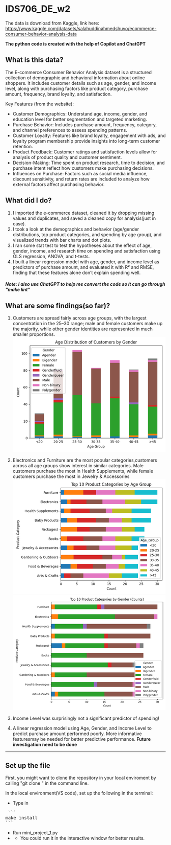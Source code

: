 # IDS706_DE_w2

The data is download from Kaggle, link here: 
https://www.kaggle.com/datasets/salahuddinahmedshuvo/ecommerce-consumer-behavior-analysis-data

**The python code is created with the help of Copilot and ChatGPT**

## What is this data?

The E-commerce Consumer Behavior Analysis dataset is a structured collection of demographic and behavioral information about online shoppers. It includes customer details such as age, gender, and income level, along with purchasing factors like product category, purchase amount, frequency, brand loyalty, and satisfaction.

Key Features (from the website):
- Customer Demographics: Understand age, income, gender, and education level for better segmentation and targeted marketing.
- Purchase Behavior: Includes purchase amount, frequency, category, and channel preferences to assess spending patterns.
- Customer Loyalty: Features like brand loyalty, engagement with ads, and loyalty program membership provide insights into long-term customer retention.
- Product Feedback: Customer ratings and satisfaction levels allow for analysis of product quality and customer sentiment.
- Decision-Making: Time spent on product research, time to decision, and purchase intent reflect how customers make purchasing decisions.
- Influences on Purchase: Factors such as social media influence, discount sensitivity, and return rates are included to analyze how external factors affect purchasing behavior.

## What did I do?

1. I imported the e-commerce dataset, cleaned it by dropping missing values and duplicates, and saved a cleaned copy for analysis(just in case).
2. I took a look at the demographics and behavior (age/gender distributions, top product categories, and spending by age group), and visualized trends with bar charts and dot plots.
3. I ran some stat test to test the hypotheses about the effect of age, gender, income, and research time on spending and satisfaction using OLS regression, ANOVA, and t-tests.
4. I built a linear regression model with age, gender, and income level as predictors of purchase amount, and evaluated it with R² and RMSE, finding that these features alone don’t explain spending well.

##### Note: I also use ChatGPT to help me convert the code so it can go through "make lint"

## What are some findings(so far)?

1. Customers are spread fairly across age groups, with the largest concentration in the 25–30 range; male and female customers make up the majority, while other gender identities are represented in much smaller proportions.
![Age Distribution by Gender](Age_gender.png)

2. Electronics and Furniture are the most popular categories,customers across all age groups show interest in similar categories. Male customers purchase the most in Health Supplements, while female customers purchase the most in Jewelry & Accessories
![Top 10 Product Categories by Age Group](Cat_Age.png)
![Top 10 Product Categories by Gender](Cat_Gender.png)

3. Income Level was surprisingly not a significant predictor of spending!

4. A linear regression model using Age, Gender, and Income Level to predict purchase amount performed poorly. More informative featuresmay be needed for better predictive performance. **Future investigation need to be done**


-------------------------


## Set up the file

First, you might want to clone the repository in your local enviroment by calling "git clone " in the command line.

In the local environment(VS code), set up the following in the terminal:
- Type in
<pre markdown="1"> ```
make install
``` </pre>
- Run mini_project_1.py
- - You could run it in the interactive window for better results.

